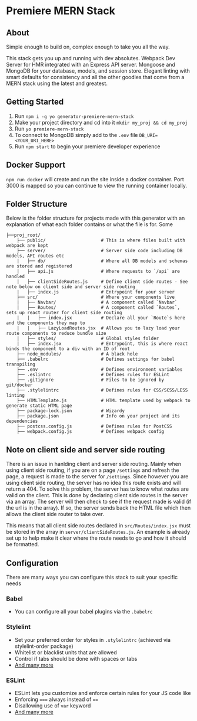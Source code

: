# Premiere MERN Stack

## About
Simple enough to build on, complex enough to take you all the way.

This stack gets you up and running with dev absolutes. Webpack Dev Server for HMR integrated with an Express API server. Mongoose and MongoDB for your database, models, and session store. Elegant linting with smart defaults for consistency and all the other goodies that come from a MERN stack using the latest and greatest.

## Getting Started
1. Run `npm i -g yo generator-premiere-mern-stack`
2. Make your project directory and cd into it `mkdir my_proj && cd my_proj`
3. Run `yo premiere-mern-stack`
4. To connect to MongoDB simply add to the `.env` file  `DB_URI=<YOUR_URI_HERE>`
5. Run `npm start` to begin your premiere developer experience

## Docker Support
`npm run docker` will create and run the site inside a docker container. Port 3000 is mapped so you can continue to view the running container locally.

## Folder Structure
Below is the folder structure for projects made with this generator with an explanation of what each folder contains or what the file is for. Some

```
├──proj_root/
    ├── public/                     # This is where files built with webpack are kept
    ├── server/                     # Server side code including DB models, API routes etc
    |   ├── db/                     # Where all DB models and schemas are stored and registered
    |   ├── api.js                  # Where requests to `/api` are handled
    |   ├── clientSideRoutes.js     # Define client side routes - See note below on client side and server side routing
    |   ├── index.js                # Entrypoint for your server
    ├── src/                        # Where your components live
    |   ├── Navbar/                 # A component called `Navbar`
    |   ├── Routes/                 # A component called `Routes`, sets up react router for client side routing
    |   |   ├── index.jsx           # Declare all your `Route`s here and the components they map to
    |   |   ├── LazyLoadRoutes.jsx  # Allows you to lazy load your route components to reduce bundle size
    |   ├── styles/                 # Global styles folder
    |   ├── index.jsx               # Entrypoint, this is where react binds the component to a div with an ID of root
    ├── node_modules/               # A black hole
    ├── .babelrc                    # Defines settings for babel transpiling
    ├── .env                        # Defines environment variables
    ├── .eslintrc                   # Defines rules for ESLint
    ├── .gitignore                  # Files to be ignored by git/docker
    ├── .stylelintrc                # Defines rules for CSS/SCSS/LESS linting
    ├── HTMLTemplate.js             # HTML template used by webpack to generate static HTML page
    ├── package-lock.json           # Wizardy
    ├── package.json                # Info on your project and its dependencies
    ├── postcss.config.js           # Defines rules for PostCSS
    ├── webpack.config.js           # Defines webpack config
```

## Note on client side and server side routing
There is an issue in hanlding client and server side routing. Mainly when using client side routing, if you are on a page `/settings` and refresh the page, a request is made to the server for `/settings`. Since however you are using client side routing, the server has no idea this route exists and will return a 404. To solve this problem, the server has to know what routes are valid on the client. This is done by declaring client side routes in the server via an array. The server will then check to see if the request made is valid (if the url is in the array). If so, the server sends back the HTML file which then allows the client side router to take over.

This means that all client side routes declared in `src/Routes/index.jsx` must be stored in the array in `server/clientSideRoutes.js`. An example is already set up to help make it clear where the route needs to go and how it should be formatted.

## Configuration
There are many ways you can configure this stack to suit your specific needs

### Babel
- You can configure all your babel plugins via the `.babelrc`

### Stylelint
- Set your preferred order for styles in `.stylelintrc` (achieved via stylelint-order package)
- Whitelist or blacklist units that are allowed
- Control if tabs should be done with spaces or tabs
- [And many more](https://stylelint.io/user-guide/plugins/)

### ESLint
- ESLint lets you customize and enforce certain rules for your JS code like
- Enforcing `===` always instead of `==`
- Disallowing use of `var` keyword
- [And many more](https://eslint.org/docs/rules/)

